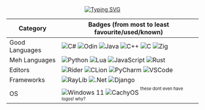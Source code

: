 <div align="center">

[![Typing SVG](https://readme-typing-svg.herokuapp.com?font=Space+Grotesk&weight=500&size=28&duration=200&pause=1987&color=EB2584&center=true&vCenter=true&random=true&width=620&separator=%3C&lines=made+with+raylib%3CCAT!!+-%3E+%E1%93%9A%E1%98%8F%E1%97%A2%3Ci+dont+like+js%3Ci+dont+like+django.+cuz+of+python.+ew%3Ceue%3Ci+love+programming+scene+managers%3Ci+love+programming%3Cyoyo!!1!%3CAlso%2C+try+Minecraft!%3Ci+love%3CIm+bad+at+making+fnaf+AIs%3Cline+15+(its+not)%3CLBP+WILL+NEVER+DIE!!%3CEnter+text+here%3Ci+use+arch+btw+(no+i+dont)%3Cnot+line+17+(its+true)%3Cwhile+(alive())+stop_nerding_please();%3Chi%3Ci+love+making+side+projects%3Ci+love+not+finishing+my+side+projects%3Ccode+bullet+is+GENIUS!%3Cyoo%2C+Line+22!!!11!111%3Ci+love+raylib%3Ci+like+raylib%3Ci+love+C%23%3Czebra%3F%3F%2F%3F%3F%3Ci+love+gd+colon+%F0%9F%A6%8A%F0%9F%A6%8A%3Cim+insane+with+raylib%3Clove+making+game+engines+for+no+purpose%3Cwhat+are+these+metaclasses+in+lua+dude%3C'main+%3A%3A+proc()'+is+very+unusual%3Ca+'vibe+coder'%3F!+what+an+insult!%3Cno%2C+rly%2C+vibe+coders+suck%3Ci+tried+making+pc+in+minecraft.+i+failed.%3Cthe+michael+is+so+majestic!!%3Cbaseball%2C+huh%3F%3Cthat+tracks.%3Cmore+memes+to+come+up+with+in+process)](https://git.io/typing-svg)

|Category|Badges (from most to least favourite/used/known)|
|-|-|
|Good Languages|![C#](https://img.shields.io/badge/c%23-%23239120.svg?style=for-the-badge&logo=c%23&logoColor=white) ![Odin](https://img.shields.io/badge/Odin-1e5085.svg?style=for-the-badge&logo=odin&logoColor=white) ![Java](https://img.shields.io/badge/java-%23ED8B00.svg?style=for-the-badge&logo=openjdk&logoColor=white) ![C++](https://img.shields.io/badge/c++-%2300599C.svg?style=for-the-badge&logo=c%2B%2B&logoColor=white) ![C](https://img.shields.io/badge/c-%2300599C.svg?style=for-the-badge&logo=c&logoColor=white) ![Zig](https://img.shields.io/badge/Zig-%23F7A41D.svg?style=for-the-badge&logo=zig&logoColor=white)|
|Meh Languages|![Python](https://img.shields.io/badge/python-3670A0?style=for-the-badge&logo=python&logoColor=ffdd54) ![Lua](https://img.shields.io/badge/lua-%232C2D72.svg?style=for-the-badge&logo=lua&logoColor=white) ![JavaScript](https://img.shields.io/badge/javascript-%23323330.svg?style=for-the-badge&logo=javascript&logoColor=%23F7DF1E) ![Rust](https://img.shields.io/badge/rust-%23000000.svg?style=for-the-badge&logo=rust&logoColor=white)|
|Editors|![Rider](https://img.shields.io/badge/Rider-000000.svg?style=for-the-badge&logo=Rider&logoColor=white&color=black&labelColor=crimson) ![CLion](https://img.shields.io/badge/clion-143?style=for-the-badge&logo=clion&logoColor=white&color=black&labelColor=darkcyan) ![PyCharm](https://img.shields.io/badge/pycharm-143?style=for-the-badge&logo=pycharm&logoColor=white&color=black&labelColor=29aa00) ![VSCode](https://img.shields.io/badge/VSCode-0078d7.svg?style=for-the-badge&logo=visual-studio-code&logoColor=white)|
|Frameworks|![RayLib](https://img.shields.io/badge/RAYLIB-FFFFFF?style=for-the-badge&logo=raylib&logoColor=black) ![.Net](https://img.shields.io/badge/.NET-5C2D91?style=for-the-badge&logo=.net&logoColor=white) ![Django](https://img.shields.io/badge/django-%23092E20.svg?style=for-the-badge&logo=django&logoColor=white)|
|OS|![Windows 11](https://img.shields.io/badge/Windows%2011-%230079d5.svg?style=for-the-badge&logo=Windows%2011&logoColor=white) ![CachyOS](https://img.shields.io/badge/CachyOS-1793D1?logo=cachy&logoColor=fff&style=for-the-badge) <sup><sup>these dont even have logos! why?</sup></sup>|

</div>

